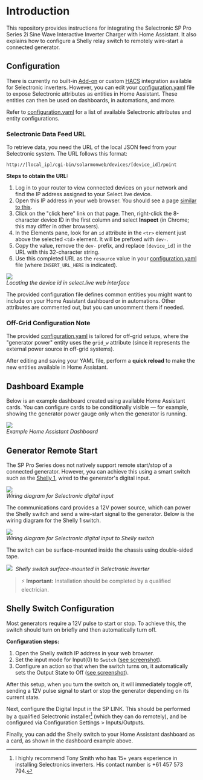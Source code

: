 # Introduction

This repository provides instructions for integrating the Selectronic SP Pro Series 2i Sine Wave Interactive Inverter Charger with Home Assistant. It also explains how to configure a Shelly relay switch to remotely wire-start a connected generator.

## Configuration

There is currently no built-in [Add-on](https://www.home-assistant.io/addons/) or custom [HACS](https://www.hacs.xyz/) integration available for Selectronic inverters. However, you can edit your [configuration.yaml](https://www.home-assistant.io/docs/configuration/) file to expose Selectronic attributes as entities in Home Assistant. These entities can then be used on dashboards, in automations, and more.

Refer to [configuration.yaml](configuration.yaml) for a list of available Selectronic attributes and entity configurations.

### Selectronic Data Feed URL

To retrieve data, you need the URL of the local JSON feed from your Selectronic system. The URL follows this format:

```
http://[local_ip]/cgi-bin/solarmonweb/devices/[device_id]/point
```

**Steps to obtain the URL:**

1. Log in to your router to view connected devices on your network and find the IP address assigned to your Select.live device.
2. Open this IP address in your web browser. You should see a page [similar to this](img/select-live.png).
3. Click on the "click here" link on that page. Then, right-click the 8-character device ID in the first column and select **Inspect** (in Chrome; this may differ in other browsers).
4. In the Elements pane, look for an `id` attribute in the `<tr>` element just above the selected `<td>` element. It will be prefixed with `dev-`.
5. Copy the value, remove the `dev-` prefix, and replace `[device_id]` in the URL with this 32-character string.
6. Use this completed URL as the `resource` value in your [configuration.yaml](configuration.yaml) file (where `INSERT_URL_HERE` is indicated).

<kbd> <img src="img/device-id.png" /> </kbd><br>_Locating the device id in select.live web interface_

The provided configuration file defines common entities you might want to include on your Home Assistant dashboard or in automations. Other attributes are commented out, but you can uncomment them if needed.

### Off-Grid Configuration Note

The provided [configuration.yaml](configuration.yaml) is tailored for off-grid setups, where the "generator power" entity uses the `grid_w` attribute (since it represents the external power source in off-grid systems).

After editing and saving your YAML file, perform a **quick reload** to make the new entities available in Home Assistant.

## Dashboard Example

Below is an example dashboard created using available Home Assistant cards. You can configure cards to be conditionally visible — for example, showing the generator power gauge only when the generator is running.

<kbd> <img src="img/dashboard.png" /> </kbd><br>_Example Home Assistant Dashboard_

## Generator Remote Start

The SP Pro Series does not natively support remote start/stop of a connected generator. However, you can achieve this using a smart switch such as the [Shelly 1](https://www.shelly.com/products/shelly-1-gen3), wired to the generator's digital input.

<kbd> <img src="img/wire-start.png" /> </kbd><br>_Wiring diagram for Selectronic digital input_

The communications card provides a 12V power source, which can power the Shelly switch and send a wire-start signal to the generator. Below is the wiring diagram for the Shelly 1 switch.

<kbd> <img src="img/shelly-switch-wiring.jpg" /> </kbd><br>_Wiring diagram for Selectronic digital input to Shelly switch_

The switch can be surface-mounted inside the chassis using double-sided tape.

<kbd> <img src="img/shelly-selectronic-install.jpg" /> </kbd>_Shelly switch surface-mounted in Selectronic inverter_

> ⚡ **Important:** Installation should be completed by a qualified electrician.

## Shelly Switch Configuration

Most generators require a 12V pulse to start or stop. To achieve this, the switch should turn on briefly and then automatically turn off.

**Configuration steps:**

1. Open the Shelly switch IP address in your web browser.
2. Set the input mode for Input(0) to `Switch` ([see screenshot](img/shelly-input-setting.png)).
3. Configure an action so that when the switch turns on, it automatically sets the Output State to Off ([see screenshot](img/shelly-output-action.png)).

After this setup, when you turn the switch on, it will immediately toggle off, sending a 12V pulse signal to start or stop the generator depending on its current state.

Next, configure the Digital Input in the SP LINK. This should be performed by a qualified Selectronic installer[^1] (which they can do remotely), and be configured via Configuration Settings > Inputs/Outputs.

Finally, you can add the Shelly switch to your Home Assistant dashboard as a card, as shown in the dashboard example above.

[^1]: I highly recommend Tony Smith who has 15+ years experience in installing Selectronics inverters. His contact number is +61 457 573 794.